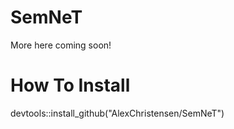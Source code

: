 # SemNeT
More here coming soon!

# How To Install
devtools::install_github("AlexChristensen/SemNeT")
